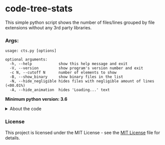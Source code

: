 # code-tree-stats

This simple python script shows the number of files/lines grouped by file extensions without any 3rd party libraries.

### Args:

```
usage: cts.py [options]

optional arguments:
  -h, --help            show this help message and exit
  -V, --version         show program's version number and exit
  -c N, --cutoff N      number of elements to show
  -B, --show_binary     show binary files in the list
  -N, --hide_negligible hides files with negligible amount of lines (<00.01%)
  -A, --hide_animation  hides 'Loading...' text
```

**Minimum python version: 3.6**

<details>
  <summary>About the code</summary>
  <p>
    <b>Why is everything in a single file?</b><br>
    One of the goals I set out is to only have a single file. In the future I may move some of the classes to separate files.
  </p>
  <p>
    <b>Reinventing the wheel</b><br>
    I don't use <u>external packages</u> for a similar reason. I want it to run on any device, without any additional files.
  </p>
</details>

### License

This project is licensed under the MIT License - see the [MIT License](LICENSE) file for details.
